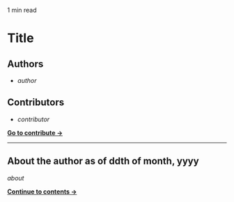 <p id="reading-time-action-id" align="left">1 min read</p>

# Title

## Authors

- _author_

## Contributors

- _contributor_

[**Go to contribute →**](common/contributions.md)

---

## About the author as of ddth of month, yyyy

_about_

[**Continue to contents →**](common/contents.md)
